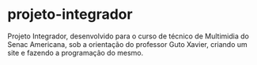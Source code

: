 # projeto-integrador
Projeto Integrador, desenvolvido para o curso de técnico de Multimidia do Senac Americana, sob a orientação do professor Guto Xavier, criando um site e fazendo a programação do mesmo.
